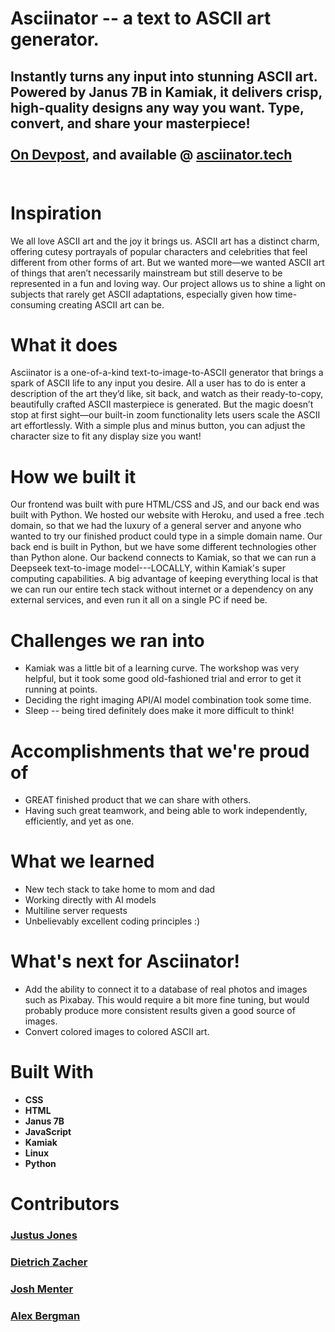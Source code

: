 # **Asciinator** -- a text to ASCII art generator.
##  Instantly turns any input into stunning ASCII art. Powered by Janus 7B in Kamiak, it delivers crisp, high-quality designs any way you want. Type, convert, and share your masterpiece! <br/> <br/>  [On Devpost](https://devpost.com/software/asciinator), and available @ [**asciinator.tech**](http://www.asciinator.tech) <br/>&nbsp;


# Inspiration
 We all love ASCII art and the joy it brings us. ASCII art has a distinct charm, offering cutesy portrayals of popular characters and celebrities that feel different from other forms of art. But we wanted more—we wanted ASCII art of things that aren’t necessarily mainstream but still deserve to be represented in a fun and loving way. Our project allows us to shine a light on subjects that rarely get ASCII adaptations, especially given how time-consuming creating ASCII art can be.

# What it does
 Asciinator is a one-of-a-kind text-to-image-to-ASCII generator that brings a spark of ASCII life to any input you desire. All a user has to do is enter a description of the art they’d like, sit back, and watch as their ready-to-copy, beautifully crafted ASCII masterpiece is generated. But the magic doesn’t stop at first sight—our built-in zoom functionality lets users scale the ASCII art effortlessly. With a simple plus and minus button, you can adjust the character size to fit any display size you want!

# How we built it
Our frontend was built with pure HTML/CSS and JS, and our back end was built with Python. We hosted our website with Heroku, and used a free .tech domain, so that we had the luxury of a general server and anyone who wanted to try our finished product could type in a simple domain name. Our back end is built in Python, but we have some different technologies other than Python alone. Our backend connects to Kamiak, so that we can run a Deepseek text-to-image model---LOCALLY, within Kamiak's super computing capabilities. A big advantage of keeping everything local is that we can run our entire tech stack without internet or a dependency on any external services, and even run it all on a single PC if need be.

# Challenges we ran into
-  Kamiak was a little bit of a learning curve. The workshop was very helpful, but it took some good old-fashioned trial and error to get it running at points.
-  Deciding the right imaging API/AI model combination took some time.
-  Sleep -- being tired definitely does make it more difficult to think!

# Accomplishments that we're proud of
- GREAT finished product that we can share with others.
- Having such great teamwork, and being able to work independently, efficiently, and yet as one.

# What we learned
- New tech stack to take home to mom and dad
- Working directly with AI models
- Multiline server requests
- Unbelievably excellent coding principles :)

# What's next for Asciinator!
- Add the ability to connect it to a database of real photos and images such as Pixabay. This would require a bit more fine tuning, but would probably produce more consistent results given a good source of images.
- Convert colored images to colored ASCII art.

# Built With  
- **CSS**  
- **HTML**  
- **Janus 7B**  
- **JavaScript**  
- **Kamiak**  
- **Linux**  
- **Python** 

# Contributors
### [Justus Jones](https://github.com/Jorstors)
### [Dietrich Zacher](https://github.com/dzacher)
### [Josh Menter](https://github.com/jmenter1)
### [Alex Bergman](https://github.com/AlexBergman40)
